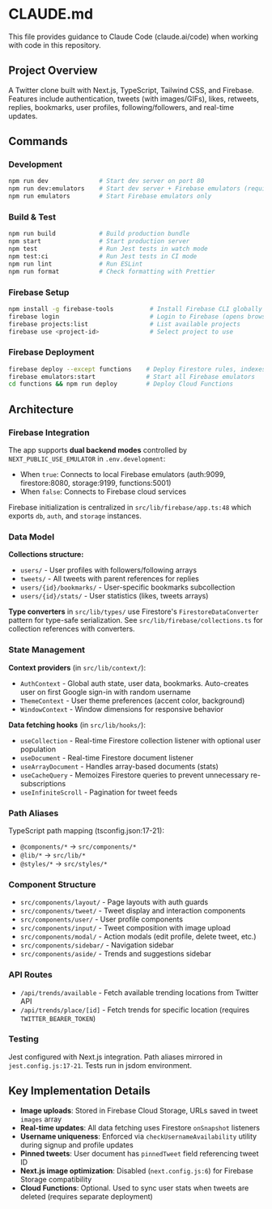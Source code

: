 # CLAUDE.md

This file provides guidance to Claude Code (claude.ai/code) when working with code in this repository.

## Project Overview

A Twitter clone built with Next.js, TypeScript, Tailwind CSS, and Firebase. Features include authentication, tweets (with images/GIFs), likes, retweets, replies, bookmarks, user profiles, following/followers, and real-time updates.

## Commands

### Development
```bash
npm run dev              # Start dev server on port 80
npm run dev:emulators    # Start dev server + Firebase emulators (requires Java JDK 11+)
npm run emulators        # Start Firebase emulators only
```

### Build & Test
```bash
npm run build            # Build production bundle
npm start                # Start production server
npm test                 # Run Jest tests in watch mode
npm test:ci              # Run Jest tests in CI mode
npm run lint             # Run ESLint
npm run format           # Check formatting with Prettier
```

### Firebase Setup
```bash
npm install -g firebase-tools          # Install Firebase CLI globally
firebase login                         # Login to Firebase (opens browser)
firebase projects:list                 # List available projects
firebase use <project-id>              # Select project to use
```

### Firebase Deployment
```bash
firebase deploy --except functions    # Deploy Firestore rules, indexes, and Storage rules
firebase emulators:start              # Start all Firebase emulators
cd functions && npm run deploy        # Deploy Cloud Functions
```

## Architecture

### Firebase Integration

The app supports **dual backend modes** controlled by `NEXT_PUBLIC_USE_EMULATOR` in `.env.development`:
- When `true`: Connects to local Firebase emulators (auth:9099, firestore:8080, storage:9199, functions:5001)
- When `false`: Connects to Firebase cloud services

Firebase initialization is centralized in `src/lib/firebase/app.ts:48` which exports `db`, `auth`, and `storage` instances.

### Data Model

**Collections structure:**
- `users/` - User profiles with followers/following arrays
- `tweets/` - All tweets with parent references for replies
- `users/{id}/bookmarks/` - User-specific bookmarks subcollection
- `users/{id}/stats/` - User statistics (likes, tweets arrays)

**Type converters** in `src/lib/types/` use Firestore's `FirestoreDataConverter` pattern for type-safe serialization. See `src/lib/firebase/collections.ts` for collection references with converters.

### State Management

**Context providers** (in `src/lib/context/`):
- `AuthContext` - Global auth state, user data, bookmarks. Auto-creates user on first Google sign-in with random username
- `ThemeContext` - User theme preferences (accent color, background)
- `WindowContext` - Window dimensions for responsive behavior

**Data fetching hooks** (in `src/lib/hooks/`):
- `useCollection` - Real-time Firestore collection listener with optional user population
- `useDocument` - Real-time Firestore document listener
- `useArrayDocument` - Handles array-based documents (stats)
- `useCacheQuery` - Memoizes Firestore queries to prevent unnecessary re-subscriptions
- `useInfiniteScroll` - Pagination for tweet feeds

### Path Aliases

TypeScript path mapping (tsconfig.json:17-21):
- `@components/*` → `src/components/*`
- `@lib/*` → `src/lib/*`
- `@styles/*` → `src/styles/*`

### Component Structure

- `src/components/layout/` - Page layouts with auth guards
- `src/components/tweet/` - Tweet display and interaction components
- `src/components/user/` - User profile components
- `src/components/input/` - Tweet composition with image upload
- `src/components/modal/` - Action modals (edit profile, delete tweet, etc.)
- `src/components/sidebar/` - Navigation sidebar
- `src/components/aside/` - Trends and suggestions sidebar

### API Routes

- `/api/trends/available` - Fetch available trending locations from Twitter API
- `/api/trends/place/[id]` - Fetch trends for specific location (requires `TWITTER_BEARER_TOKEN`)

### Testing

Jest configured with Next.js integration. Path aliases mirrored in `jest.config.js:17-21`. Tests run in jsdom environment.

## Key Implementation Details

- **Image uploads**: Stored in Firebase Cloud Storage, URLs saved in tweet `images` array
- **Real-time updates**: All data fetching uses Firestore `onSnapshot` listeners
- **Username uniqueness**: Enforced via `checkUsernameAvailability` utility during signup and profile updates
- **Pinned tweets**: User document has `pinnedTweet` field referencing tweet ID
- **Next.js image optimization**: Disabled (`next.config.js:6`) for Firebase Storage compatibility
- **Cloud Functions**: Optional. Used to sync user stats when tweets are deleted (requires separate deployment)